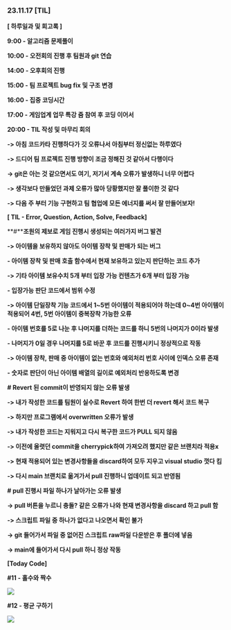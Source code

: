 ### 23.11.17 [TIL]

**[ 하루일과 및 회고록 ]**

**9:00 - 알고리즘 문제풀이**

**10:00 - 오전회의 진행 후 팀원과 git 연습**

**14:00 - 오후회의 진행** 

**15:00 - 팀 프로젝트 bug fix 및 구조 변경**

**16:00 - 집중 코딩시간**

**17:00 - 게임업계 업무 특강 줌 참여 후 코딩 이어서** 

**20:00 - TIL 작성 및 마무리 회의**

**-> 아침 코드카타 진행하다가 깃 오류나서 아침부터 정신없는 하루였다**

**-> 드디어 팀 프로젝트 진행 방향이 조금 정해진 것 같아서 다행이다**

**-> git은 아는 것 같으면서도 여기, 저기서 계속 오류가 발생하니 너무 어렵다**

**-> 생각보다 만들었던 과제 오류가 많아 당황했지만 잘 풀이한 것 같다**

**-> 다음 주 부터 기능 구현하고 팀 협업에 모든 에너지를 써서 잘 만들어보자!**

**[ TIL - Error, Question, Action, Solve, Feedback]**

  

**#****조원의 제보로 게임 진행시 생성되는 여러가지 버그 발견**

**-> 아이템을 보유하지 않아도 아이템 장착 및 판매가 되는 버그**

**- 아이템 장착 및 판매 호출 함수에서 현재 보유하고 있는지 판단하는 코드 추가**

**-> 기타 아이템 보유수치 5개 부터 입장 가능 컨텐츠가 6개 부터 입장 가능**

**- 입장가능 판단 코드에서 범위 수정**

**-> 아이템 단일장착 기능 코드에서 1~5번 아이템이 적용되어야 하는데 0~4번 아이템이 적용되어 4번, 5번 아이템이 중복장착 가능한 오류**

**- 아이템 번호를 5로 나눈 후 나머지를 더하는 코드를 하니 5번의 나머지가 0이라 발생**

**- 나머지가 0일 경우 나머지를 5로 바꾼 후 코드를 진행시키니 정상적으로 작동**

**-> 아이템 장착, 판매 중 아이템이 없는 번호와 예외처리 번호 사이에 인덱스 오류 존재**

**- 숫자로 판단이 아닌 아이템 배열의 길이로 예외처리 반응하도록 변경** 

**# Revert 된 commit이 반영되지 않는 오류 발생**

**-> 내가 작성한 코드를 팀원이 실수로 Revert 하여 한번 더 revert 해서 코드 복구**

**-> 하지만 프로그램에서 overwritten 오류가 발생**

**-> 내가 작성한 코드는 지워지고 다시 복구한 코드가 PULL 되지 않음**

**-> 이전에 올렷던 commit을 cherrypick하여 가져오려 했지만 같은 브랜치라 적용x**

**-> 현재 적용되어 있는 변경사항들을 discard하여 모두 지우고 visual studio 껏다 킴**

**-> 다시 main 브랜치로 옮겨가서 pull 진행하니 업데이트 되고 반영됨**

  

**# pull 진행시 파일 하나가 날아가는 오류 발생**

**-> pull 버튼을 누르니 충돌? 같은 오류가 나와 현재 변경사항을 discard 하고 pull 함**

**-> 스크립트 파일 중 하나가 없다고 나오면서 확인 불가**

**-> git 들어가서 파일 중 없어진 스크립트 raw파일 다운받은 후 폴더에 넣음**

**-> main에 들어가서 다시 pull 하니 정상 작동**

  

**[Today Code]**

**#11 - 홀수와 짝수**

[![](https://blogger.googleusercontent.com/img/b/R29vZ2xl/AVvXsEjGPn6_7x2k7uv7FIKfcYeNkx43rY1jUXa0pzZh-vIgP9_yzN41tMf-JImUG8GcGlX6nNlASnrPGcVPwDymQmSKf5mVa89sF__5fn2YzdBnfVgGqdI94dDO39hOwDHGHWWjzsitn9IYOlyIpwhPVM_a9SUORTqDbeKlQJEe4AFfpJ_1kHxCir06pXFtZlQi/s320/%EC%8A%A4%ED%81%AC%EB%A6%B0%EC%83%B7%202023-11-17%20195835.png)](https://www.blogger.com/blog/post/edit/3583706664799492072/6208838378657268874#)

  

  

  

**#12 - 평균 구하기**

[![](https://blogger.googleusercontent.com/img/b/R29vZ2xl/AVvXsEgg76cQmkrNY_yfeuhmAa9jjBe-1FpaS0ZsHMzxUS95gdIBSbrESj1rclhqP82up6YXD2KQcsyenmSwP97vcEfJTsGSiKX9xyAjzUHs8nzk_vm8yU19JbjYavTOFYPkCgGc8MdjfcDBFvdf1o2gZRx4ZT_bRASRYkXhOH5QpoI24Zglsl5aNfGlnP0y3IY8/s320/%EC%8A%A4%ED%81%AC%EB%A6%B0%EC%83%B7%202023-11-17%20195849.png)](https://www.blogger.com/blog/post/edit/3583706664799492072/6208838378657268874#)
